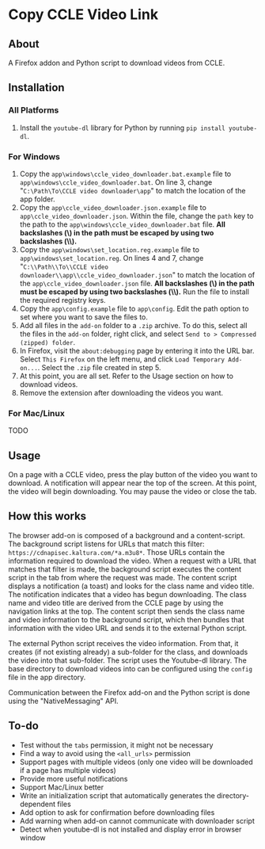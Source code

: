 # Copy CCLE Video Link

## About

A Firefox addon and Python script to download videos from CCLE.

## Installation

### All Platforms

1. Install the `youtube-dl` library for Python by running `pip install youtube-dl`.

### For Windows

1. Copy the `app\windows\ccle_video_downloader.bat.example` file to `app\windows\ccle_video_downloader.bat`. On line 3, change "`C:\Path\To\CCLE video downloader\app`" to match the location of the app folder.
2. Copy the `app\ccle_video_downloader.json.example` file to `app\ccle_video_downloader.json`. Within the file, change the `path` key to the path to the `app\windows\ccle_video_downloader.bat` file. **All backslashes (\\) in the path must be escaped by using two backslashes (\\\\).**
3. Copy the `app\windows\set_location.reg.example` file to `app\windows\set_location.reg`. On lines 4 and 7, change "`C:\\Path\\To\\CCLE video downloader\\app\\ccle_video_downloader.json`" to match the location of the `app\ccle_video_downloader.json` file. **All backslashes (\\) in the path must be escaped by using two backslashes (\\\\).** Run the file to install the required registry keys. 
4. Copy the `app\config.example` file to `app\config`. Edit the path option to set where you want to save the files to.
5. Add all files in the `add-on` folder to a `.zip` archive. To do this, select all the files in the `add-on` folder, right click, and select `Send to > Compressed (zipped) folder`.
6. In Firefox, visit the `about:debugging` page by entering it into the URL bar. Select `This Firefox` on the left menu, and click `Load Temporary Add-on...`. Select the `.zip` file created in step 5.
7. At this point, you are all set. Refer to the Usage section on how to download videos.
8. Remove the extension after downloading the videos you want.

### For Mac/Linux

TODO

## Usage

On a page with a CCLE video, press the play button of the video you want to download. A notification will appear near the top of the screen. At this point, the video will begin downloading. You may pause the video or close the tab.

## How this works

The browser add-on is composed of a background and a content-script. The background script listens for URLs that match this filter: `https://cdnapisec.kaltura.com/*a.m3u8*`. Those URLs contain the information required to download the video. When a request with a URL that matches that filter is made, the background script executes the content script in the tab from where the request was made. The content script displays a notification (a toast) and looks for the class name and video title. The notification indicates that a video has begun downloading. The class name and video title are derived from the CCLE page by using the navigation links at the top. The content script then sends the class name and video information to the background script, which then bundles that information with the video URL and sends it to the external Python script.

The external Python script receives the video information. From that, it creates (if not existing already) a sub-folder for the class, and downloads the video into that sub-folder. The script uses the Youtube-dl library. The base directory to download videos into can be configured using the `config` file in the app directory.

Communication between the Firefox add-on and the Python script is done using the "NativeMessaging" API. 

## To-do

* Test without the `tabs` permission, it might not be necessary
* Find a way to avoid using the `<all_urls>` permission
* Support pages with multiple videos (only one video will be downloaded if a page has multiple videos)
* Provide more useful notifications
* Support Mac/Linux better
* Write an initialization script that automatically generates the directory-dependent files
* Add option to ask for confirmation before downloading files
* Add warning when add-on cannot communicate with downloader script
* Detect when youtube-dl is not installed and display error in browser window